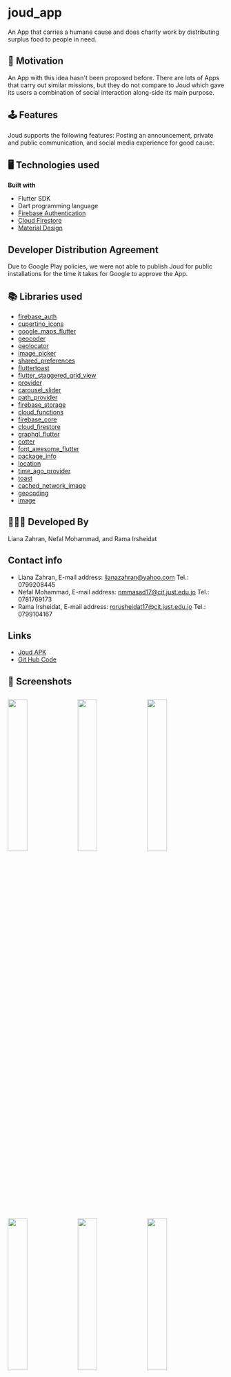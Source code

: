 # joud_app
An App that carries a humane cause and does charity work by distributing surplus food to people in need.


## 🚀 Motivation
An App with this idea hasn't been proposed before. There are lots of Apps that carry out similar missions, but 
they do not compare to Joud which gave its users a combination of social interaction along-side its main purpose.

## 🕹 Features
Joud supports the following features: Posting an announcement, private and public communication, and social media experience
for good cause.

## 🖥 Technologies used
<b>Built with</b>
- Flutter SDK
- Dart programming language
- [Firebase Authentication](https://firebase.google.com/docs/auth)
- [Cloud Firestore](https://firebase.google.com/products/firestore)
- [Material Design](https://material.io/)

## Developer Distribution Agreement
Due to Google Play policies, we were not able to publish Joud for public installations for the time it takes for
Google to approve the App.


## 📚 Libraries used
  * [firebase_auth](https://pub.dev/packages/firebase_auth)
  * [cupertino_icons](https://pub.dev/packages/cupertino_icons)
  * [google_maps_flutter](https://pub.dev/packages/google_maps_flutter)
  * [geocoder](https://pub.dev/packages/geocoder)
  * [geolocator](https://pub.dev/packages/geolocator)
  * [image_picker](https://pub.dev/packages/image_picker)
  * [shared_preferences](https://pub.dev/packages/shared_preferences)
  * [fluttertoast](https://pub.dev/packages/fluttertoast)
  * [flutter_staggered_grid_view](https://pub.dev/packages/flutter_staggered_grid_view)
  * [provider](https://pub.dev/packages/provider)
  * [carousel_slider](https://pub.dev/packages/carousel_slider)
  * [path_provider](https://pub.dev/packages/path_provider)
  * [firebase_storage](https://pub.dev/packages/firebase_storage)
  * [cloud_functions](https://pub.dev/packages/cloud_functions)
  * [firebase_core](https://pub.dev/packages/firebase_core)
  * [cloud_firestore](https://pub.dev/packages/cloud_firestore)
  * [graphql_flutter](https://pub.dev/packages/graphql_flutter)
  * [cotter](https://pub.dev/packages/cotter)
  * [font_awesome_flutter](https://pub.dev/packages/font_awesome_flutter)
  * [package_info](https://pub.dev/packages/package_info)
  * [location](https://pub.dev/packages/location)
  * [time_ago_provider](https://pub.dev/packages/time_ago_provider)
  * [toast](https://pub.dev/packages/toast)
  * [cached_network_image](https://pub.dev/packages/cached_network_image)
  * [geocoding](https://pub.dev/packages/geocoding)
  * [image](https://pub.dev/packages/image)

## 👨🏻‍💻 Developed By
Liana Zahran, Nefal Mohammad, and Rama Irsheidat

## Contact info
- Liana Zahran,    E-mail address: lianazahran@yahoo.com          Tel.: 0799208445
- Nefal Mohammad,  E-mail address: nmmasad17@cit.just.edu.jo      Tel.: 0781769173
- Rama Irsheidat,  E-mail address: rorusheidat17@cit.just.edu.jo  Tel.: 0799104167

## Links
* [Joud APK](https://drive.google.com/file/d/1_Cp7Mck2A1QumR2YHNHrkCxKhxeETn64/view?usp=sharing)
* [Git Hub Code](https://github.com/noor396/joud_app)



## 📸 Screenshots
<img src="../assets/1.jpeg" width="30%" height="30%">&ensp;<img src="../assets/7.jpeg" width="30%" height="30%">&ensp;<img src="assets/3.jpeg" width="30%" height="30%">&ensp;
------
<img src="assets/4.jpeg" width="30%" height="30%">&ensp;<img src="assets/5.jpeg" width="30%" height="30%">&ensp;<img src="assets/6.jpeg" width="30%" height="30%">&ensp;
------
<img src="assets/2.jpeg" width="30%" height="30%">&ensp;<img src="assets/8.jpeg" width="30%" height="30%">&ensp;    
------

<img src="assets/11.jpeg" width="30%" height="30%">&ensp;<img src="assets/12.jpeg" width="30%" height="30%">&ensp;